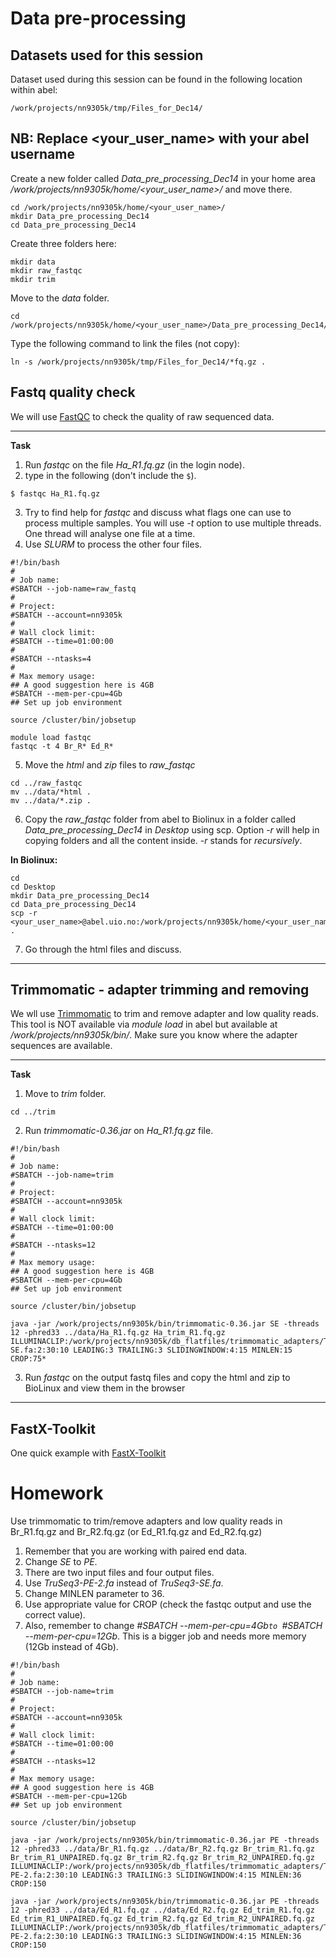 # Data pre-processing

## Datasets used for this session

Dataset used during this session can be found in the following location within abel:

```
/work/projects/nn9305k/tmp/Files_for_Dec14/
```

## NB: Replace <your_user_name> with your abel username

Create a new folder called _Data_pre_processing_Dec14_ in your home area _/work/projects/nn9305k/home/<your_user_name>/_ and move there.

```
cd /work/projects/nn9305k/home/<your_user_name>/
mkdir Data_pre_processing_Dec14
cd Data_pre_processing_Dec14
```

Create three folders here:

```
mkdir data
mkdir raw_fastqc
mkdir trim
```

Move to the _data_ folder.

```
cd /work/projects/nn9305k/home/<your_user_name>/Data_pre_processing_Dec14/data
```

Type the following command to link the files (not copy):

```
ln -s /work/projects/nn9305k/tmp/Files_for_Dec14/*fq.gz .
```


## Fastq quality check

We will use [FastQC](https://www.bioinformatics.babraham.ac.uk/projects/fastqc/) to check the quality of raw sequenced data.

--------

**Task**
1. Run _fastqc_ on the file _Ha_R1.fq.gz_ (in the login node).
2. type in the following (don't include the `$`).

```
$ fastqc Ha_R1.fq.gz
```

3. Try to find help for _fastqc_ and discuss what flags one can use to process multiple samples.
  You will use _-t_ option to use multiple threads. One thread will analyse one file at a time.
4. Use _SLURM_ to process the other four files.

```
#!/bin/bash
#
# Job name:
#SBATCH --job-name=raw_fastq
#
# Project: 
#SBATCH --account=nn9305k
#
# Wall clock limit: 
#SBATCH --time=01:00:00
#
#SBATCH --ntasks=4 
#
# Max memory usage: 
## A good suggestion here is 4GB
#SBATCH --mem-per-cpu=4Gb
## Set up job environment

source /cluster/bin/jobsetup
  
module load fastqc
fastqc -t 4 Br_R* Ed_R*
```

5. Move the _html_ and _zip_ files to _raw_fastqc_
```
cd ../raw_fastqc
mv ../data/*html .
mv ../data/*.zip .
```

6. Copy the _raw_fastqc_ folder from abel to Biolinux in a folder called _Data_pre_processing_Dec14_ in _Desktop_ using scp.
  Option _-r_ will help in copying folders and all the content inside. _-r_ stands for _recursively_.
  
  **In Biolinux:**
```
cd 
cd Desktop
mkdir Data_pre_processing_Dec14
cd Data_pre_processing_Dec14
scp -r <your_user_name>@abel.uio.no:/work/projects/nn9305k/home/<your_user_name>/Data_pre_processing_Dec14/raw_fastqc .
```

7. Go through the html files and discuss.

--------

## Trimmomatic - adapter trimming and removing

We wll use [Trimmomatic](http://www.usadellab.org/cms/index.php?page=trimmomatic) to trim and remove adapter and low quality reads.
This tool is NOT available via _module load_ in abel but available at _/work/projects/nn9305k/bin/_. Make sure you know where the adapter sequences are available.

--------

**Task**
1. Move to _trim_ folder.
```
cd ../trim
```

2. Run _trimmomatic-0.36.jar_ on _Ha_R1.fq.gz_ file.

```
#!/bin/bash
#
# Job name:
#SBATCH --job-name=trim
#
# Project:
#SBATCH --account=nn9305k
#
# Wall clock limit:
#SBATCH --time=01:00:00
#
#SBATCH --ntasks=12
#
# Max memory usage:
## A good suggestion here is 4GB
#SBATCH --mem-per-cpu=4Gb
## Set up job environment
  
source /cluster/bin/jobsetup

java -jar /work/projects/nn9305k/bin/trimmomatic-0.36.jar SE -threads 12 -phred33 ../data/Ha_R1.fq.gz Ha_trim_R1.fq.gz ILLUMINACLIP:/work/projects/nn9305k/db_flatfiles/trimmomatic_adapters/TruSeq3-SE.fa:2:30:10 LEADING:3 TRAILING:3 SLIDINGWINDOW:4:15 MINLEN:15 CROP:75*
```

3. Run _fastqc_ on the output fastq files and copy the html and zip to BioLinux and view them in the browser
--------

## FastX-Toolkit

One quick example with [FastX-Toolkit](http://hannonlab.cshl.edu/fastx_toolkit/index.html)


# Homework

Use trimmomatic to trim/remove adapters and low quality reads in Br_R1.fq.gz and Br_R2.fq.gz (or Ed_R1.fq.gz and Ed_R2.fq.gz)
1. Remember that you are working with paired end data.
2. Change _SE_ to _PE_.
3. There are two input files and four output files.
4. Use _TruSeq3-PE-2.fa_ instead of _TruSeq3-SE.fa_.
4. Change MINLEN parameter to 36.
5. Use appropriate value for CROP (check the fastqc output and use the correct value).
6. Also, remember to change _#SBATCH --mem-per-cpu=4Gb`to `#SBATCH --mem-per-cpu=12Gb_. This is a bigger job and needs more memory (12Gb instead of 4Gb).

```
#!/bin/bash
#
# Job name:
#SBATCH --job-name=trim
#
# Project:
#SBATCH --account=nn9305k
#
# Wall clock limit:
#SBATCH --time=01:00:00
#
#SBATCH --ntasks=12
#
# Max memory usage:
## A good suggestion here is 4GB
#SBATCH --mem-per-cpu=12Gb
## Set up job environment

source /cluster/bin/jobsetup
  
java -jar /work/projects/nn9305k/bin/trimmomatic-0.36.jar PE -threads 12 -phred33 ../data/Br_R1.fq.gz ../data/Br_R2.fq.gz Br_trim_R1.fq.gz Br_trim_R1_UNPAIRED.fq.gz Br_trim_R2.fq.gz Br_trim_R2_UNPAIRED.fq.gz ILLUMINACLIP:/work/projects/nn9305k/db_flatfiles/trimmomatic_adapters/TruSeq3-PE-2.fa:2:30:10 LEADING:3 TRAILING:3 SLIDINGWINDOW:4:15 MINLEN:36 CROP:150
  
java -jar /work/projects/nn9305k/bin/trimmomatic-0.36.jar PE -threads 12 -phred33 ../data/Ed_R1.fq.gz ../data/Ed_R2.fq.gz Ed_trim_R1.fq.gz Ed_trim_R1_UNPAIRED.fq.gz Ed_trim_R2.fq.gz Ed_trim_R2_UNPAIRED.fq.gz ILLUMINACLIP:/work/projects/nn9305k/db_flatfiles/trimmomatic_adapters/TruSeq3-PE-2.fa:2:30:10 LEADING:3 TRAILING:3 SLIDINGWINDOW:4:15 MINLEN:36 CROP:150
```
